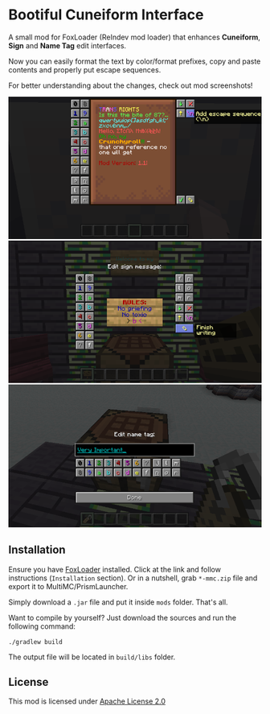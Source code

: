# Bootiful Cuneiform Interface

A small mod for FoxLoader (ReIndev mod loader) that enhances **Cuneiform**, **Sign** and **Name Tag** edit interfaces.

Now you can easily format the text by color/format prefixes, copy and paste contents and properly put escape sequences.

For better understanding about the changes, check out mod screenshots!

![Cuneiform Interface](https://github.com/tracystacktrace/BootifulCuneiformInterface/raw/main/docs/showcase.png)
![Sign Interface](https://github.com/tracystacktrace/BootifulCuneiformInterface/raw/main/docs/showcase_2.png)
![Name Tag Interface](https://github.com/tracystacktrace/BootifulCuneiformInterface/raw/main/docs/showcase_3.png)

## Installation

Ensure you have [FoxLoader](https://github.com/Fox2Code/FoxLoader) installed. Click at the link and follow instructions (`Installation` section). Or in a nutshell, grab `*-mmc.zip` file and export it to MultiMC/PrismLauncher.

Simply download a `.jar` file and put it inside `mods` folder. That's all.

Want to compile by yourself? Just download the sources and run the following command:
```shell
./gradlew build
```

The output file will be located in `build/libs` folder.

## License

This mod is licensed under [Apache License 2.0](https://github.com/tracystacktrace/BootifulCuneiformInterface/blob/main/LICENSE)
